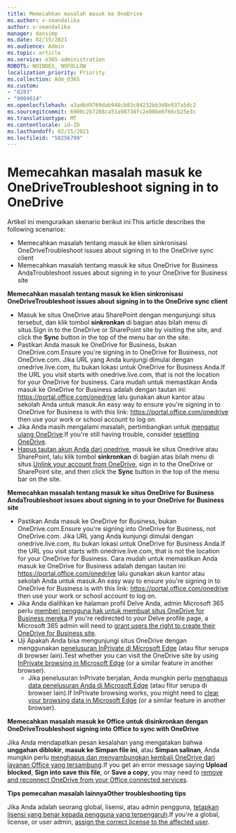 ```yaml
---
title: Memecahkan masalah masuk ke OneDrive
ms.author: v-smandalika
author: v-smandalika
manager: dansimp
ms.date: 02/15/2021
ms.audience: Admin
ms.topic: article
ms.service: o365-administration
ROBOTS: NOINDEX, NOFOLLOW
localization_priority: Priority
ms.collection: Adm_O365
ms.custom:
- "8283"
- "9004614"
ms.openlocfilehash: a3ad6d9769dab948cb83c04232bb3d8e937a5dc2
ms.sourcegitcommit: 6900c2b7208ca51a9873dfc2e00be6f66cb25e3c
ms.translationtype: MT
ms.contentlocale: id-ID
ms.lasthandoff: 02/15/2021
ms.locfileid: "50256799"
---
```

# <a name="troubleshoot-signing-in-to-onedrive"></a><span data-ttu-id="5cb23-102">Memecahkan masalah masuk ke OneDrive</span><span class="sxs-lookup"><span data-stu-id="5cb23-102">Troubleshoot signing in to OneDrive</span></span>

<span data-ttu-id="5cb23-103">Artikel ini menguraikan skenario berikut ini:</span><span class="sxs-lookup"><span data-stu-id="5cb23-103">This article describes the following scenarios:</span></span>

- <span data-ttu-id="5cb23-104">Memecahkan masalah tentang masuk ke klien sinkronisasi OneDrive</span><span class="sxs-lookup"><span data-stu-id="5cb23-104">Troubleshoot issues about signing in to the OneDrive sync client</span></span>
- <span data-ttu-id="5cb23-105">Memecahkan masalah tentang masuk ke situs OneDrive for Business Anda</span><span class="sxs-lookup"><span data-stu-id="5cb23-105">Troubleshoot issues about signing in to your OneDrive for Business site</span></span>

<span data-ttu-id="5cb23-106">**Memecahkan masalah tentang masuk ke klien sinkronisasi OneDrive**</span><span class="sxs-lookup"><span data-stu-id="5cb23-106">**Troubleshoot issues about signing in to the OneDrive sync client**</span></span>

- <span data-ttu-id="5cb23-107">Masuk ke situs OneDrive atau SharePoint dengan mengunjungi situs tersebut, dan klik tombol **sinkronkan** di bagian atas bilah menu di situs.</span><span class="sxs-lookup"><span data-stu-id="5cb23-107">Sign in to the OneDrive or SharePoint site by visiting the site, and click the **Sync** button in the top of the menu bar on the site.</span></span>
- <span data-ttu-id="5cb23-108">Pastikan Anda masuk ke OneDrive for Business, bukan OneDrive.com.</span><span class="sxs-lookup"><span data-stu-id="5cb23-108">Ensure you're signing in to OneDrive for Business, not OneDrive.com.</span></span> <span data-ttu-id="5cb23-109">Jika URL yang Anda kunjungi dimulai dengan onedrive.live.com, itu bukan lokasi untuk OneDrive for Business Anda.</span><span class="sxs-lookup"><span data-stu-id="5cb23-109">If the URL you visit starts with onedrive.live.com, that is not the location for your OneDrive for business.</span></span> <span data-ttu-id="5cb23-110">Cara mudah untuk memastikan Anda masuk ke OneDrive for Business adalah dengan tautan ini: https://portal.office.com/onedrive lalu gunakan akun kantor atau sekolah Anda untuk masuk.</span><span class="sxs-lookup"><span data-stu-id="5cb23-110">An easy way to ensure you're signing in to OneDrive for Business is with this link: https://portal.office.com/onedrive then use your work or school account to log on.</span></span>
- <span data-ttu-id="5cb23-111">Jika Anda masih mengalami masalah, pertimbangkan untuk [mengatur ulang OneDrive](https://support.microsoft.com/office/reset-onedrive-34701e00-bf7b-42db-b960-84905399050c).</span><span class="sxs-lookup"><span data-stu-id="5cb23-111">If you're still having trouble, consider [resetting OneDrive](https://support.microsoft.com/office/reset-onedrive-34701e00-bf7b-42db-b960-84905399050c).</span></span>
- <span data-ttu-id="5cb23-112">[Hapus tautan akun Anda dari onedrive](https://support.microsoft.com/office/how-to-remove-an-account-in-onedrive-72699268-9e64-45bd-b723-9a19f4512fd1), masuk ke situs Onedrive atau SharePoint, lalu klik tombol **sinkronkan** di bagian atas bilah menu di situs.</span><span class="sxs-lookup"><span data-stu-id="5cb23-112">[Unlink your account from OneDrive](https://support.microsoft.com/office/how-to-remove-an-account-in-onedrive-72699268-9e64-45bd-b723-9a19f4512fd1), sign in to the OneDrive or SharePoint site, and then click the **Sync** button in the top of the menu bar on the site.</span></span>

<span data-ttu-id="5cb23-113">**Memecahkan masalah tentang masuk ke situs OneDrive for Business Anda**</span><span class="sxs-lookup"><span data-stu-id="5cb23-113">**Troubleshoot issues about signing in to your OneDrive for Business site**</span></span>

- <span data-ttu-id="5cb23-114">Pastikan Anda masuk ke OneDrive for Business, bukan OneDrive.com.</span><span class="sxs-lookup"><span data-stu-id="5cb23-114">Ensure you're signing into OneDrive for Business, not OneDrive.com.</span></span> <span data-ttu-id="5cb23-115">Jika URL yang Anda kunjungi dimulai dengan onedrive.live.com, itu bukan lokasi untuk OneDrive for Business Anda.</span><span class="sxs-lookup"><span data-stu-id="5cb23-115">If the URL you visit starts with onedrive.live.com, that is not the location for your OneDrive for Business.</span></span> <span data-ttu-id="5cb23-116">Cara mudah untuk memastikan Anda masuk ke OneDrive for Business adalah dengan tautan ini: https://portal.office.com/onedrive lalu gunakan akun kantor atau sekolah Anda untuk masuk.</span><span class="sxs-lookup"><span data-stu-id="5cb23-116">An easy way to ensure you're signing in to OneDrive for Business is with this link: https://portal.office.com/onedrive then use your work or school account to log on.</span></span>
- <span data-ttu-id="5cb23-117">Jika Anda dialihkan ke halaman profil Delve Anda, admin Microsoft 365 perlu [memberi pengguna hak untuk membuat situs OneDrive for Business mereka](https://support.microsoft.com/office/you-re-redirected-to-your-delve-profile-page-after-you-click-onedrive-on-the-microsoft-365-app-launcher-2af26640-9ddf-46c3-8912-6af30efcc7b0).</span><span class="sxs-lookup"><span data-stu-id="5cb23-117">If you're redirected to your Delve profile page, a Microsoft 365 admin will need to [grant users the right to create their OneDrive for Business site](https://support.microsoft.com/office/you-re-redirected-to-your-delve-profile-page-after-you-click-onedrive-on-the-microsoft-365-app-launcher-2af26640-9ddf-46c3-8912-6af30efcc7b0).</span></span>
- <span data-ttu-id="5cb23-118">Uji Apakah Anda bisa mengunjungi situs OneDrive dengan menggunakan [penelusuran InPrivate di Microsoft Edge](https://support.microsoft.com/microsoft-edge/browse-inprivate-in-microsoft-edge-e6f47704-340c-7d4f-b00d-d0cf35aa1fcc) (atau fitur serupa di browser lain).</span><span class="sxs-lookup"><span data-stu-id="5cb23-118">Test whether you can visit the OneDrive site by using [InPrivate browsing in Microsoft Edge](https://support.microsoft.com/microsoft-edge/browse-inprivate-in-microsoft-edge-e6f47704-340c-7d4f-b00d-d0cf35aa1fcc) (or a similar feature in another browser).</span></span>
    - <span data-ttu-id="5cb23-119">Jika penelusuran InPrivate berjalan, Anda mungkin perlu [menghapus data penelusuran Anda di Microsoft Edge](https://support.microsoft.com/microsoft-edge/view-and-delete-browser-history-in-microsoft-edge-00cf7943-a9e1-975a-a33d-ac10ce454ca4) (atau fitur serupa di browser lain).</span><span class="sxs-lookup"><span data-stu-id="5cb23-119">If InPrivate browsing works, you might need to [clear your browsing data in Microsoft Edge](https://support.microsoft.com/microsoft-edge/view-and-delete-browser-history-in-microsoft-edge-00cf7943-a9e1-975a-a33d-ac10ce454ca4) (or a similar feature in another browser).</span></span>

<span data-ttu-id="5cb23-120">**Memecahkan masalah masuk ke Office untuk disinkronkan dengan OneDrive**</span><span class="sxs-lookup"><span data-stu-id="5cb23-120">**Troubleshoot signing into Office to sync with OneDrive**</span></span>

<span data-ttu-id="5cb23-121">Jika Anda mendapatkan pesan kesalahan yang mengatakan bahwa **unggahan diblokir**, **masuk ke Simpan file ini**, atau **Simpan salinan**, Anda mungkin perlu [menghapus dan menyambungkan kembali OneDrive dari layanan Office yang tersambung](https://support.microsoft.com/office/how-to-resolve-upload-blocked-sign-into-save-this-file-or-save-a-copy-error-messages-32c7340c-f5fb-4ca0-a829-65d8120f81f8).</span><span class="sxs-lookup"><span data-stu-id="5cb23-121">If you get an error message saying **Upload blocked**, **Sign into save this file**, or **Save a copy**, you may need to [remove and reconnect OneDrive from your Office connected services](https://support.microsoft.com/office/how-to-resolve-upload-blocked-sign-into-save-this-file-or-save-a-copy-error-messages-32c7340c-f5fb-4ca0-a829-65d8120f81f8).</span></span>

<span data-ttu-id="5cb23-122">**Tips pemecahan masalah lainnya**</span><span class="sxs-lookup"><span data-stu-id="5cb23-122">**Other troubleshooting tips**</span></span>

<span data-ttu-id="5cb23-123">Jika Anda adalah seorang global, lisensi, atau admin pengguna, [tetapkan lisensi yang benar kepada pengguna yang terpengaruh](https://docs.microsoft.com/microsoft-365/admin/manage/assign-licenses-to-users).</span><span class="sxs-lookup"><span data-stu-id="5cb23-123">If you're a global, license, or user admin, [assign the correct license to the affected user](https://docs.microsoft.com/microsoft-365/admin/manage/assign-licenses-to-users).</span></span>

